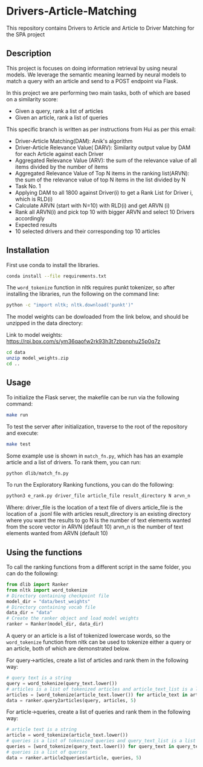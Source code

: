 # Drivers-Article-Matching
This repository contains Drivers to Article and Article to Driver Matching for the SPA project

## Description
This project is focuses on doing information retrieval by using neural models. 
We leverage the semantic meaning learned by neural models to match a query with an article and send to a POST endpoint via Flask.

In this project we are performing two main tasks, both of which are based on a similarity score: 
- Given a query, rank a list of articles
- Given an article, rank a list of queries  

This specific branch is written as per instructions from Hui as per this email:

- Driver-Article Matching(DAM): Anik's algorithm
- Driver-Article Relevance Value( DARV): Similarity output value by DAM for each Article against each Driver
- Aggregated Relevance Value (ARV): the sum of the relevance value of all items divided by the number of items
- Aggregated Relevance Value of Top N items in the ranking list(ARVN): the sum of the relevance value of top N items in the list divided by N
- Task No. 1
- Applying DAM to all 1800 against Driver(i) to get a Rank List for Driver i, which is RLD(i)
- Calculate ARVN (start with N=10) with RLD(i) and get ARVN (i)
- Rank all ARVN(i) and pick top 10 with bigger ARVN and select 10 Drivers accordingly
- Expected results
- 10 selected drivers and their corresponding top 10 articles

## Installation
First use conda to install the libraries.
```bash
conda install --file requirements.txt
```

The `word_tokenize` function in nltk requires punkt tokenizer, so after installing the libraries, run the following on the command line:
```bash
python -c "import nltk; nltk.download('punkt')"
```

The model weights can be dowloaded from the link below, and should be unzipped in the data directory:

Link to model weights: https://rpi.box.com/s/ym36qaofw2rk93h3t7zbpnphu25p0q7z

```bash
cd data
unzip model_weights.zip
cd ..
```

## Usage
To initialize the Flask server, the makefile can be run via the following command:
```bash
make run
```

To test the server after initialization, traverse to the root of the repository and execute:

```bash
make test
```

Some example use is shown in `match_fn.py`, which has has an example article and a list of drivers.
To rank them, you can run:
```bash
python dlib/match_fn.py
```

To run the Exploratory Ranking functions, you can do the following:
```python
python3 e_rank.py driver_file article_file result_directory N arvn_n
```
Where:
driver_file is the location of a text file of divers
article_file is the location of a .jsonl file with articles
result_directory is an existing directory where you want the results to go
N is the number of text elements wanted from the score vector in ARVN (default 10) 
arvn_n is the number of text elements wanted from ARVN (default 10)

## Using the functions
To call the ranking functions from a different script in the same folder, you can do the following:
```python
from dlib import Ranker
from nltk import word_tokenize
# Directory containing checkpoint file
model_dir = "data/best_weights"
# Directory containing vocab file
data_dir = "data"
# Create the ranker object and load model weights
ranker = Ranker(model_dir, data_dir)
```

A query or an article is a list of tokenized lowercase words, so the `word_tokenize` function from nltk can be used to tokenize either a query or an article, both of which are demonstrated below.

For query->articles, create a list of articles and rank them in the following way:
```python
# query text is a string
query = word_tokenize(query_text.lower())
# articles is a list of tokenized articles and article_text_list is a list of article texts
articles = [word_tokenize(article_text.lower()) for article_text in article_text_list]
data = ranker.query2articles(query, articles, 5)
```

For article->queries, create a list of queries and rank them in the following way:
```python
# article text is a string
article = word_tokenize(article_text.lower())
# queries is a list of tokenized queries and query_text_list is a list of query texts
queries = [word_tokenize(query_text.lower()) for query_text in query_text_list]
# queries is a list of queries
data = ranker.article2queries(article, queries, 5)
```